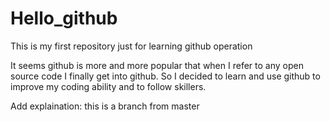 # Hello_github
This is my first repository just for learning github operation

It seems github is more and more popular that when I refer to any open source code I finally get into github. So I decided to learn and use github to improve my coding ability and to follow skillers.

Add explaination: this is a branch from master
